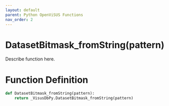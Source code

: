 ```yaml
---
layout: default
parent: Python OpenViSUS Functions
nav_order: 2
---
```


# DatasetBitmask_fromString(pattern)

Describe function here.

# Function Definition

```python
def DatasetBitmask_fromString(pattern):
    return _VisusDbPy.DatasetBitmask_fromString(pattern)

```